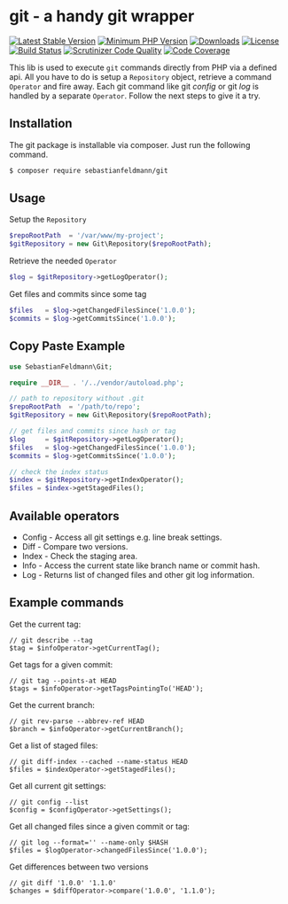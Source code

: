 # git - a handy git wrapper

[![Latest Stable Version](https://poser.pugx.org/sebastianfeldmann/git/v/stable.svg)](https://packagist.org/packages/sebastianfeldmann/git)
[![Minimum PHP Version](https://img.shields.io/badge/php-%3E%3D%207.2-8892BF.svg)](https://php.net/)
[![Downloads](https://img.shields.io/packagist/dt/sebastianfeldmann/git.svg?v1)](https://packagist.org/packages/sebastianfeldmann/git)
[![License](https://poser.pugx.org/sebastianfeldmann/git/license.svg)](https://packagist.org/packages/sebastianfeldmann/git)
[![Build Status](https://github.com/sebastianfeldmann/git/workflows/CI-Build/badge.svg)](https://github.com/sebastianfeldmann/git/actions)
[![Scrutinizer Code Quality](https://scrutinizer-ci.com/g/sebastianfeldmann/git/badges/quality-score.png?b=master)](https://scrutinizer-ci.com/g/sebastianfeldmann/git/?branch=master)
[![Code Coverage](https://scrutinizer-ci.com/g/sebastianfeldmann/git/badges/coverage.png?b=master)](https://scrutinizer-ci.com/g/sebastianfeldmann/git/?branch=master)

This lib is used to execute `git` commands directly from PHP via a defined api.
All you have to do is setup a `Repository` object, retrieve a command `Operator`
and fire away. Each git command like git _config_ or git _log_ is handled
by a separate `Operator`. Follow the next steps to give it a try.


## Installation

The git package is installable via composer. Just run the following command.

```bash
$ composer require sebastianfeldmann/git
```

## Usage

Setup the `Repository`
```php
$repoRootPath  = '/var/www/my-project';
$gitRepository = new Git\Repository($repoRootPath);
```

Retrieve the needed `Operator`
```php
$log = $gitRepository->getLogOperator();
```

Get files and commits since some tag
```php
$files   = $log->getChangedFilesSince('1.0.0');
$commits = $log->getCommitsSince('1.0.0');
```
## Copy Paste Example

```php
use SebastianFeldmann\Git;

require __DIR__ . '/../vendor/autoload.php';

// path to repository without .git
$repoRootPath  = '/path/to/repo';
$gitRepository = new Git\Repository($repoRootPath);

// get files and commits since hash or tag
$log     = $gitRepository->getLogOperator();
$files   = $log->getChangedFilesSince('1.0.0');
$commits = $log->getCommitsSince('1.0.0');

// check the index status
$index = $gitRepository->getIndexOperator();
$files = $index->getStagedFiles();
```

## Available operators

- Config - Access all git settings e.g. line break settings.
- Diff - Compare two versions.
- Index - Check the staging area.
- Info - Access the current state like branch name or commit hash.
- Log - Returns list of changed files and other git log information.

## Example commands

Get the current tag:

    // git describe --tag
    $tag = $infoOperator->getCurrentTag();

Get tags for a given commit:

    // git tag --points-at HEAD
    $tags = $infoOperator->getTagsPointingTo('HEAD');

Get the current branch:

    // git rev-parse --abbrev-ref HEAD
    $branch = $infoOperator->getCurrentBranch();

Get a list of staged files:

    // git diff-index --cached --name-status HEAD
    $files = $indexOperator->getStagedFiles();

Get all current git settings:

    // git config --list
    $config = $configOperator->getSettings();

Get all changed files since a given commit or tag:

    // git log --format='' --name-only $HASH
    $files = $logOperator->changedFilesSince('1.0.0');

Get differences between two versions

    // git diff '1.0.0' '1.1.0'
    $changes = $diffOperator->compare('1.0.0', '1.1.0');
